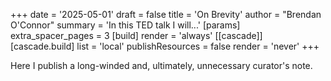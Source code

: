 +++
date = '2025-05-01'
draft = false
title = 'On Brevity'
author = "Brendan O'Connor"
summary = 'In this TED talk I will...'
[params]
    extra_spacer_pages = 3
[build]
  render = 'always'
[[cascade]]
  [cascade.build]
    list = 'local'
    publishResources = false
    render = 'never'
+++

Here I publish a long-winded and, ultimately, unnecessary curator's note.